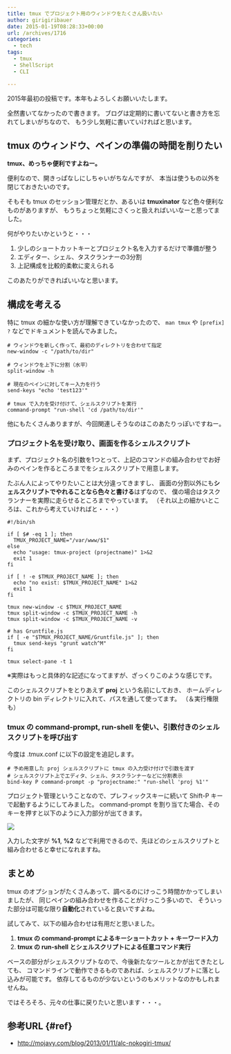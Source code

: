 ```yaml
---
title: tmux でプロジェクト用のウィンドウをたくさん扱いたい
author: girigiribauer
date: 2015-01-19T08:28:33+00:00
url: /archives/1716
categories:
  - tech
tags:
  - tmux
  - ShellScript
  - CLI

---
```

2015年最初の投稿です。本年もよろしくお願いいたします。

全然書いてなかったので書きます。 ブログは定期的に書いてないと書き方を忘れてしまいがちなので、 もう少し気軽に書いていければと思います。

## tmux のウィンドウ、ペインの準備の時間を削りたい

**tmux、めっちゃ便利ですよねー。**

便利なので、開きっぱなしにしちゃいがちなんですが、 本当は使うもの以外を閉じておきたいのです。

そもそも tmux のセッション管理だとか、あるいは **tmuxinator** など色々便利なものがありますが、 もうちょっと気軽にさくっと扱えればいいなーと思ってました。

何がやりたいかというと・・・

  1. 少しのショートカットキーとプロジェクト名を入力するだけで準備が整う
  2. エディター、シェル、タスクランナーの3分割
  3. 上記構成を比較的柔軟に変えられる

このあたりができればいいなと思います。

## 構成を考える

特に tmux の細かな使い方が理解できていなかったので、 `man tmux` や `[prefix] ?` などでドキュメントを読んでみました。

    # ウィンドウを新しく作って、最初のディレクトリを合わせて指定
    new-window -c "/path/to/dir"
    
    # ウィンドウを上下に分割（水平）
    split-window -h
    
    # 現在のペインに対してキー入力を行う
    send-keys "echo 'test123'"
    
    # tmux で入力を受け付けて、シェルスクリプトを実行
    command-prompt "run-shell 'cd /path/to/dir'"
    

他にもたくさんありますが、今回関連しそうなのはこのあたりっぽいですねー。

### プロジェクト名を受け取り、画面を作るシェルスクリプト

まず、プロジェクト名の引数を1つとって、上記のコマンドの組み合わせでお好みのペインを作るところまでをシェルスクリプトで用意します。

たぶん人によってやりたいことは大分違ってきますし、 画面の分割以外にも**シェルスクリプトでやれることなら色々と書ける**はずなので、 僕の場合はタスクランナーを実際に走らせるところまでやっています。 （それ以上の細かいところは、これから考えていければと・・・）

    #!/bin/sh
    
    if [ $# -eq 1 ]; then
      TMUX_PROJECT_NAME="/var/www/$1"
    else
      echo "usage: tmux-project (projectname)" 1>&2
      exit 1
    fi
    
    if [ ! -e $TMUX_PROJECT_NAME ]; then
      echo "no exist: $TMUX_PROJECT_NAME" 1>&2
      exit 1
    fi
    
    tmux new-window -c $TMUX_PROJECT_NAME
    tmux split-window -c $TMUX_PROJECT_NAME -h
    tmux split-window -c $TMUX_PROJECT_NAME -v
    
    # has Gruntfile.js
    if [ -e "$TMUX_PROJECT_NAME/Gruntfile.js" ]; then
      tmux send-keys "grunt watch^M"
    fi
    
    tmux select-pane -t 1
    

※実際はもっと具体的な記述になってますが、ざっくりこのような感じです。

このシェルスクリプトをとりあえず **proj** という名前にしておき、 ホームディレクトリの bin ディレクトリに入れて、パスを通して使ってます。 （＆実行権限も）

### tmux の command-prompt, run-shell を使い、引数付きのシェルスクリプトを呼び出す

今度は .tmux.conf に以下の設定を追記します。

    # 予め用意した proj シェルスクリプトに tmux の入力受け付けで引数を渡す
    # シェルスクリプト上でエディタ、シェル、タスクランナーなどに分割表示
    bind-key P command-prompt -p "projectname:" "run-shell 'proj %1'"
    

プロジェクト管理ということなので、プレフィックスキーに続いて Shift-P キーで起動するようにしてみました。 command-prompt を割り当てた場合、そのキーを押すと以下のように入力部分が出てきます。

![][1]

入力した文字が **%1**, **%2** などで利用できるので、先ほどのシェルスクリプトと組み合わせると幸せになれますね。

## まとめ

tmux のオプションがたくさんあって、調べるのにけっこう時間かかってしまいましたが、 同じペインの組み合わせを作ることがけっこう多いので、 そういった部分は可能な限り**自動化**されていると良いですよね。

試してみて、以下の組み合わせは有用だと思いました。

  1. **tmux の command-prompt によるキーショートカット + キーワード入力**
  2. **tmux の run-shell とシェルスクリプトによる任意コマンド実行**

ベースの部分がシェルスクリプトなので、今後新たなツールとかが出てきたとしても、 コマンドラインで動作できるものであれば、シェルスクリプトに落とし込みが可能です。 依存してるものが少ないというのもメリットなのかもしれませんね。

ではそろそろ、元々の仕事に戻りたいと思います・・・。

## 参考URL {#ref}

  * <http://mojavy.com/blog/2013/01/11/alc-nokogiri-tmux/>

 [1]: /img/2015/01/tmuxproj01.png
